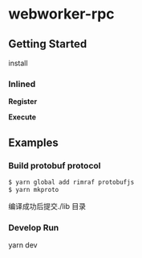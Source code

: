 # webworker-rpc


## Getting Started
install

### Inlined
**Register**

**Execute**


## Examples

### Build protobuf protocol
```bash
$ yarn global add rimraf protobufjs
$ yarn mkproto
```
编译成功后提交./lib 目录


### Develop Run
yarn dev